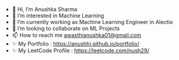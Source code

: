 - 👋 Hi, I’m Anushka Sharma
- 👀 I’m interested in Machine Learning
- 🌱 I’m currently working as Machine Learning Engineer in Alectio
- 💞️ I’m looking to collaborate on ML Projects
- 📫 How to reach me awasthianushka01@gmail.com
- ✨ My Portfolio : https://anushhi.github.io/portfolio/
- ✨ My LeetCode Profile : https://leetcode.com/nush29/

<!---
anushhi/anushhi is a ✨ special ✨ repository because its `README.md` (this file) appears on your GitHub profile.
You can click the Preview link to take a look at your changes.
--->
